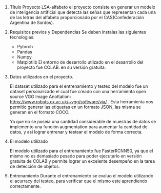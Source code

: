 1) Título
    Proyecto LSA-alfabeto el proyecto consiste en generar un modelo de inteligencia artificial que detecta las señas que representan cada una de las letras del alfabeto proporcionado por el CAS(Confederación Argentina de Sordos).

2) Requisitos previos y Dependencias
   Se deben instalas las siguientes técnologias:
     * Pytorch
     * Pandas
     * Numpy
     * Matplotlib
    El entorno de desarrollo utlizado en el desarrollo del proyecto fue COLAB. en su versión gratuita.

3) Datos utilizados en el proyecto.

    El dataset utilizado para el entrenamiento y testeo del modelo fue un dataset personalizado el cual fue creado con una herramienta open source VGG Image Anottation: https://www.robots.ox.ac.uk/~vgg/software/via/ . Esta herramienta nos permitio generar las etiquetas en un formato JSON, las misma se generan en el formato COCO.

    Ya que no se poseia una cantidad considerable de muestras de datos se implemento una función augmentation para aumentar la cantidad de datos, y asi lograr entrenar y testear el modelo de forma correcta.

4) El modelo utilizado

    El modelo utilizado para el entrenamiento fue FasterRCNN50, ya que el mismo no es demasiado pesado para poder ejecutarlo en versión gratuita de COLAB y permite lograr un excelente desempeño en la tarea de detección de objetos.

5) Entrenamiento
   Durante el entrenamiento se evaluo el modelo utilizando el acurracy del testeo, para verificar que el mismo este aprendiendo correctamente.
   
